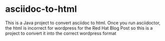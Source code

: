 # asciidoc-to-html
This is a Java project to convert asciidoc to html. Once you run asciidoctor, the html is incorrect for wordpress for the Red Hat Blog Post so this is a project to convert it into the correct wordpress format
